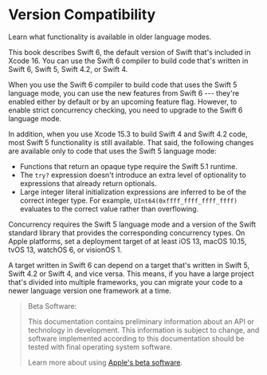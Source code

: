 # Version Compatibility

Learn what functionality is available in older language modes.

This book describes Swift 6,
the default version of Swift that's included in Xcode 16.
You can use the Swift 6 compiler to build code
that's written in Swift 6, Swift 5, Swift 4.2, or Swift 4.

When you use the Swift 6 compiler
to build code that uses the Swift 5 language mode,
you can use the new features from Swift 6 ---
they're enabled either by default or by an upcoming feature flag.
However, to enable strict concurrency checking,
you need to upgrade to the Swift 6 language mode.

In addition,
when you use Xcode 15.3 to build Swift 4 and Swift 4.2 code,
most Swift 5 functionality is still available.
That said,
the following changes are available only to code
that uses the Swift 5 language mode:

- Functions that return an opaque type require the Swift 5.1 runtime.
- The `try?` expression doesn't introduce an extra level of optionality
  to expressions that already return optionals.
- Large integer literal initialization expressions are inferred
  to be of the correct integer type.
  For example, `UInt64(0xffff_ffff_ffff_ffff)` evaluates to the correct value
  rather than overflowing.

Concurrency requires the Swift 5 language mode
and a version of the Swift standard library
that provides the corresponding concurrency types.
On Apple platforms, set a deployment target
of at least iOS 13, macOS 10.15, tvOS 13, watchOS 6, or visionOS 1.

A target written in Swift 6 can depend on
a target that's written in Swift 5, Swift 4.2 or Swift 4,
and vice versa.
This means, if you have a large project
that's divided into multiple frameworks,
you can migrate your code to a newer language version
one framework at a time.

> Beta Software:
>
> This documentation contains preliminary information about an API or technology in development. This information is subject to change, and software implemented according to this documentation should be tested with final operating system software.
>
> Learn more about using [Apple's beta software](https://developer.apple.com/support/beta-software/).

<!--
This source file is part of the Swift.org open source project

Copyright (c) 2014 - 2022 Apple Inc. and the Swift project authors
Licensed under Apache License v2.0 with Runtime Library Exception

See https://swift.org/LICENSE.txt for license information
See https://swift.org/CONTRIBUTORS.txt for the list of Swift project authors
-->
